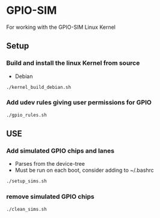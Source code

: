 # GPIO-SIM
For working with the GPIO-SIM Linux Kernel

## Setup

### Build and install the linux Kernel from source
- Debian
```bash
./kernel_build_debian.sh
```
### Add udev rules giving user permissions for GPIO
```bash
./gpio_rules.sh
```
## USE

### Add simulated GPIO chips and lanes
- Parses from the device-tree
- Must be run on each boot, consider adding to ~/.bashrc
```bash
./setup_sims.sh
```
### remove simulated GPIO chips
```bash
./clean_sims.sh
```



